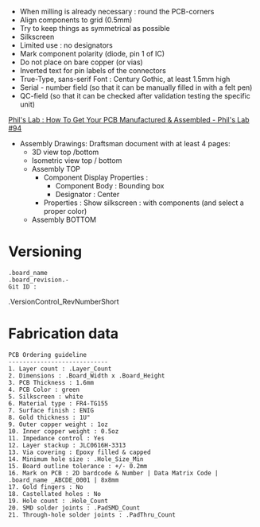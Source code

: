 * When milling is already necessary : round the PCB-corners
* Align components to grid (0.5mm)
* Try to keep things as symmetrical as possible
* Silkscreen
 * Limited use : no designators
 * Mark component polarity (diode, pin 1 of IC)
 * Do not place on bare copper (or vias)
 * Inverted text for pin labels of the connectors
 * True-Type, sans-serif Font : Century Gothic, at least 1.5mm high
 * Serial - number field (so that it can be manually filled in with a felt pen)
 * QC-field (so that it can be checked after validation testing the specific unit)

 [Phil's Lab : How To Get Your PCB Manufactured & Assembled - Phil's Lab #94](https://youtu.be/PfGJDiz7-TQ?t=1540)
 * Assembly Drawings: Draftsman document with at least 4 pages:
   * 3D view top /bottom
   * Isometric view top / bottom
   * Assembly TOP 
     * Component Display Properties : 
       * Component Body : Bounding box
       * Designator : Center
     * Properties : Show silkscreen : with components (and select a proper color)
   * Assembly BOTTOM

# Versioning
```	
.board_name
.board_revision.-
Git ID : 
```
.VersionControl_RevNumberShort

# Fabrication data
```
PCB Ordering guideline
----------------------------
1. Layer count : .Layer_Count
2. Dimensions : .Board_Width x .Board_Height
3. PCB Thickness : 1.6mm
4. PCB Color : green
5. Silkscreen : white
6. Material type : FR4-TG155
7. Surface finish : ENIG
8. Gold thickness : 1U"
9. Outer copper weight : 1oz
10. Inner copper weight : 0.5oz
11. Impedance control : Yes
12. Layer stackup : JLC0616H-3313
13. Via covering : Epoxy filled & capped
14. Minimum hole size : .Hole_Size_Min
15. Board outline tolerance : +/- 0.2mm
16. Mark on PCB : 2D bardcode & Number | Data Matrix Code | .board_name _ABCDE_0001 | 8x8mm
17. Gold fingers : No
18. Castellated holes : No
19. Hole count : .Hole_Count
20. SMD solder joints : .PadSMD_Count
21. Through-hole solder joints : .PadThru_Count
```	